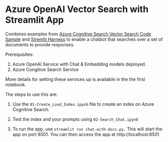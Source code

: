 # Azure OpenAI Vector Search with Streamlit App

Combines examples from [Azure Cognitive Search Vector Search Code Sample](https://github.com/Azure/cognitive-search-vector-pr/blob/main/demo-python/code/azure-search-vector-python-sample.ipynb) and [Stremlit Harness](https://github.com/microsoft/az-oai-chatgpt-streamlit-harness) to enable a chatbot that searches over a set of documents to provide responses.

Prerequisites:
1. Azure OpenAI Service with Chat & Embedding models deployed.
2. Azure Congitive Search Service

More details for setting these services up is available in the the first notebook.

The steps to use this are:

1. Use the `01-Create_Load_Index.ipynb` file to create an index on Azure Cognitive Search.

2. Test the index and your prompts using `02-Search_Chat.ipynb`

3. To run the app, use `streamlit run chat-with-docs.py.` This will start the app on port 8501. You can then access the app at http://localhost:8501 

